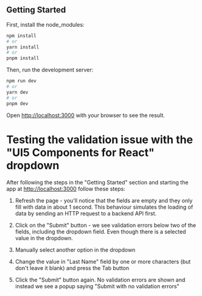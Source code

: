 ## Getting Started

First, install the node_modules:

```bash
npm install
# or
yarn install
# or
pnpm install
```

Then, run the development server:

```bash
npm run dev
# or
yarn dev
# or
pnpm dev
```

Open [http://localhost:3000](http://localhost:3000) with your browser to see the result.

# Testing the validation issue with the "UI5 Components for React" dropdown

After following the steps in the "Getting Started" section and starting the app at [http://localhost:3000](http://localhost:3000) follow these steps:

1. Refresh the page - you'll notice that the fields are empty and they only fill with data in about 1 second. This behaviour simulates the loading of data by sending an HTTP request to a backend API first.

2. Click on the "Submit" button - we see validation errors below two of the fields, including the dropdown field. Even though there is a selected value in the dropdown.

3. Manually select another option in the dropdown

4. Change the value in "Last Name" field by one or more characters (but don't leave it blank) and press the Tab button

5. Click the "Submit" button again. No validation errors are shown and instead we see a popup saying "Submit with no validation errors"
